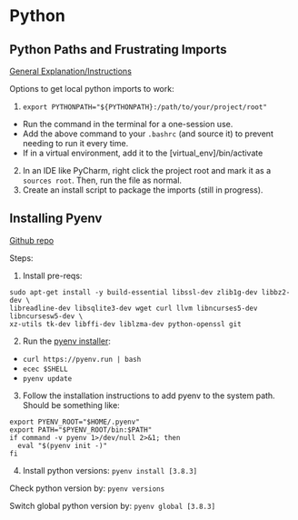 # Python

## Python Paths and Frustrating Imports

[General Explanation/Instructions](https://towardsdatascience.com/how-to-fix-modulenotfounderror-and-importerror-248ce5b69b1c)

Options to get local python imports to work:
1. `export PYTHONPATH="${PYTHONPATH}:/path/to/your/project/root"`
- Run the command in the terminal for a one-session use.
- Add the above command to your `.bashrc` (and source it) to prevent needing to run it every time.
- If in a virtual environment, add it to the [virtual_env]/bin/activate
2. In an IDE like PyCharm, right click the project root and mark it as a `sources root`. Then, run the file as normal.
3. Create an install script to package the imports (still in progress).

## Installing Pyenv
[Github repo](https://github.com/pyenv/pyenv)

Steps:
1. Install pre-reqs:
```
sudo apt-get install -y build-essential libssl-dev zlib1g-dev libbz2-dev \
libreadline-dev libsqlite3-dev wget curl llvm libncurses5-dev libncursesw5-dev \
xz-utils tk-dev libffi-dev liblzma-dev python-openssl git
```
2. Run the [pyenv installer](https://github.com/pyenv/pyenv-installer):
- `curl https://pyenv.run | bash`
- `ecec $SHELL`
- `pyenv update`
3. Follow the installation instructions to add pyenv to the system path.
Should be something like:
```
export PYENV_ROOT="$HOME/.pyenv"
export PATH="$PYENV_ROOT/bin:$PATH"
if command -v pyenv 1>/dev/null 2>&1; then
  eval "$(pyenv init -)"
fi
```
4. Install python versions: `pyenv install [3.8.3]`

Check python version by: `pyenv versions`

Switch global python version by: `pyenv global [3.8.3]`

